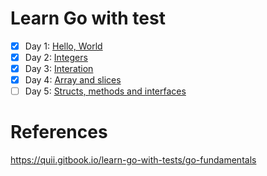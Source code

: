 # Learn Go with test
- [x] Day 1: [Hello, World](https://quii.gitbook.io/learn-go-with-tests/go-fundamentals/hello-world)
- [x] Day 2: [Integers](https://quii.gitbook.io/learn-go-with-tests/go-fundamentals/integers)
- [x] Day 3: [Interation](https://quii.gitbook.io/learn-go-with-tests/go-fundamentals/iteration)
- [x] Day 4: [Array and slices](https://quii.gitbook.io/learn-go-with-tests/go-fundamentals/arrays-and-slices)
- [ ] Day 5: [Structs, methods and interfaces](https://quii.gitbook.io/learn-go-with-tests/go-fundamentals/structs-methods-and-interfaces)

# References
https://quii.gitbook.io/learn-go-with-tests/go-fundamentals
